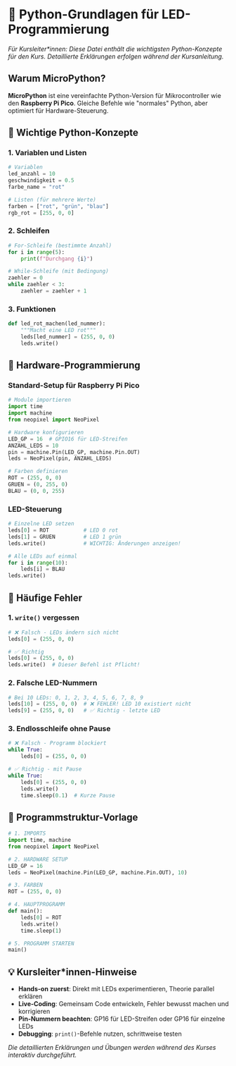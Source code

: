 # 🐍 Python-Grundlagen für LED-Programmierung

*Für Kursleiter\*innen: Diese Datei enthält die wichtigsten Python-Konzepte für den Kurs. Detaillierte Erklärungen erfolgen während der Kursanleitung.*

## Warum MicroPython?
**MicroPython** ist eine vereinfachte Python-Version für Mikrocontroller wie den **Raspberry Pi Pico**. Gleiche Befehle wie "normales" Python, aber optimiert für Hardware-Steuerung.

## 📝 Wichtige Python-Konzepte

### 1. Variablen und Listen
```python
# Variablen
led_anzahl = 10
geschwindigkeit = 0.5
farbe_name = "rot"

# Listen (für mehrere Werte)
farben = ["rot", "grün", "blau"]
rgb_rot = [255, 0, 0]
```

### 2. Schleifen
```python
# For-Schleife (bestimmte Anzahl)
for i in range(5):
    print(f"Durchgang {i}")

# While-Schleife (mit Bedingung)
zaehler = 0
while zaehler < 3:
    zaehler = zaehler + 1
```

### 3. Funktionen
```python
def led_rot_machen(led_nummer):
    """Macht eine LED rot"""
    leds[led_nummer] = (255, 0, 0)
    leds.write()
```

## 🔌 Hardware-Programmierung

### Standard-Setup für Raspberry Pi Pico
```python
# Module importieren
import time
import machine
from neopixel import NeoPixel

# Hardware konfigurieren
LED_GP = 16  # GPIO16 für LED-Streifen
ANZAHL_LEDS = 10
pin = machine.Pin(LED_GP, machine.Pin.OUT)
leds = NeoPixel(pin, ANZAHL_LEDS)

# Farben definieren
ROT = (255, 0, 0)
GRUEN = (0, 255, 0)
BLAU = (0, 0, 255)
```

### LED-Steuerung
```python
# Einzelne LED setzen
leds[0] = ROT           # LED 0 rot
leds[1] = GRUEN         # LED 1 grün
leds.write()            # WICHTIG: Änderungen anzeigen!

# Alle LEDs auf einmal
for i in range(10):
    leds[i] = BLAU
leds.write()
```

## 🚨 Häufige Fehler

### 1. `write()` vergessen
```python
# ❌ Falsch - LEDs ändern sich nicht
leds[0] = (255, 0, 0)

# ✅ Richtig
leds[0] = (255, 0, 0)
leds.write()  # Dieser Befehl ist Pflicht!
```

### 2. Falsche LED-Nummern
```python
# Bei 10 LEDs: 0, 1, 2, 3, 4, 5, 6, 7, 8, 9
leds[10] = (255, 0, 0)  # ❌ FEHLER! LED 10 existiert nicht
leds[9] = (255, 0, 0)   # ✅ Richtig - letzte LED
```

### 3. Endlosschleife ohne Pause
```python
# ❌ Falsch - Programm blockiert
while True:
    leds[0] = (255, 0, 0)

# ✅ Richtig - mit Pause
while True:
    leds[0] = (255, 0, 0)
    leds.write()
    time.sleep(0.1)  # Kurze Pause
```

## 🎯 Programmstruktur-Vorlage
```python
# 1. IMPORTS
import time, machine
from neopixel import NeoPixel

# 2. HARDWARE SETUP
LED_GP = 16
leds = NeoPixel(machine.Pin(LED_GP, machine.Pin.OUT), 10)

# 3. FARBEN
ROT = (255, 0, 0)

# 4. HAUPTPROGRAMM
def main():
    leds[0] = ROT
    leds.write()
    time.sleep(1)

# 5. PROGRAMM STARTEN
main()
```

## 💡 Kursleiter\*innen-Hinweise
- **Hands-on zuerst**: Direkt mit LEDs experimentieren, Theorie parallel erklären
- **Live-Coding**: Gemeinsam Code entwickeln, Fehler bewusst machen und korrigieren
- **Pin-Nummern beachten**: GP16 für LED-Streifen oder GP16 für einzelne LEDs
- **Debugging**: `print()`-Befehle nutzen, schrittweise testen

*Die detaillierten Erklärungen und Übungen werden während des Kurses interaktiv durchgeführt.*
